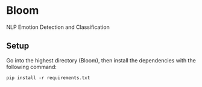 # Bloom
NLP Emotion Detection and Classification

## Setup

Go into the highest directory (Bloom), then install the dependencies with the following command:

``` pip install -r requirements.txt ```
